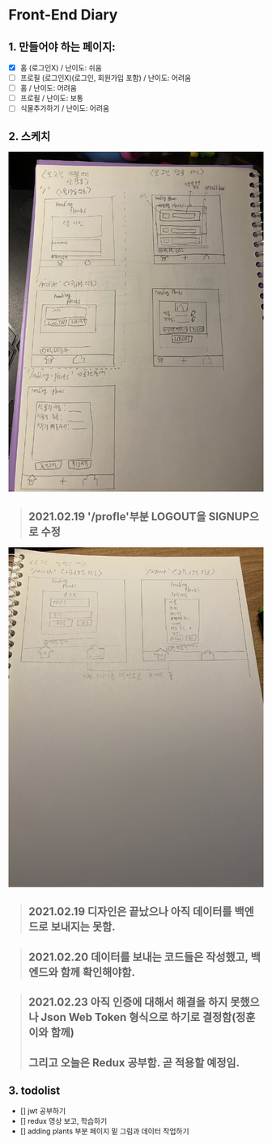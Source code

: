 # Front-End Diary
## 1. 만들어야 하는 페이지:
- [x] 홈 (로그인X) / 난이도: 쉬움
- [ ] 프로필 (로그인X)(로그인, 회원가입 포함) / 난이도: 어려움
- [ ] 홈 / 난이도: 어려움
- [ ] 프로필 / 난이도: 보통 
- [ ] 식물추가하기 / 난이도: 어려움

## 2. 스케치
![페이지_스케치1](ForREADME/페이지_스케치1.jpg)
> ## 2021.02.19 '/profle'부분 LOGOUT을 SIGNUP으로 수정
![페이지_스케치2](ForREADME/페이지_스케치2.jpg)

> ## 2021.02.19 디자인은 끝났으나 아직 데이터를 백엔드로 보내지는 못함.

> ## 2021.02.20 데이터를 보내는 코드들은 작성했고, 백엔드와 함께 확인해야함.

> ## 2021.02.23 아직 인증에 대해서 해결을 하지 못했으나 Json Web Token 형식으로 하기로 결정함(정훈이와 함께)
> ## 그리고 오늘은 Redux 공부함. 곧 적용할 예정임.

## 3. todolist
- [] jwt 공부하기
- [] redux 영상 보고, 학습하기
- [] adding plants 부분 페이지 밑 그림과 데이터 작업하기
